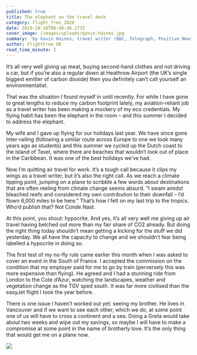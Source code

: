 ```yaml
---
published: true
title: The elephant on the travel desk
category: flight_free_2020
date: 2019-10-16T06:40:48.273Z
cover_image: /images/uploads/gavin-haines.jpg
summary: 'by Gavin Haines, travel writer (BBC, Telegraph, Positive News)'
author: FlightFree UK
read_time_minute: 2
---
```

It’s all very well giving up meat, buying second-hand clothes and not driving a car, but if you’re also a regular down at Heathrow Airport (the UK’s single biggest emitter of carbon dioxide) then you definitely can’t call yourself an environmentalist. 

That was the situation I found myself in until recently. For while I have gone to great lengths to reduce my carbon footprint lately, my aviation-reliant job as a travel writer has been making a mockery of my eco credentials. My flying habit has been the elephant in the room – and this summer I decided to address the elephant. 

My wife and I gave up flying for our holidays last year. We have since gone Inter-railing (following a similar route across Europe to one we took many years ago as students) and this summer we cycled up the Dutch coast to the island of Texel, where there are beaches that wouldn’t look out of place in the Caribbean. It was one of the best holidays we’ve had.

Now I’m quitting air travel for work. It’s a tough call because it clips my wings as a travel writer, but it’s also the right call. As we reach a climate tipping point, jumping on a plane to scribble a few words about destinations that are often reeling from climate change seems absurd. “I swam amidst bleached reefs and considered my own contribution to their downfall – I’d flown 6,000 miles to be here.” That’s how I felt on my last trip to the tropics. Who’d publish that? Not Conde Nast.  

At this point, you shout: hypocrite. And yes, it’s all very well me giving up air travel having belched out more than my fair share of CO2 already. But doing the right thing today shouldn’t mean getting a kicking for the stuff we did yesterday. We all have the capacity to change and we shouldn’t fear being labelled a hypocrite in doing so.  

The first test of my no-fly rule came earlier this month when I was asked to cover an event in the South of France. I accepted the commission on the condition that my employer paid for me to go by train (perversely this was more expensive than flying). He agreed and I had a stunning ride from London to the Cote d’Azur, watching the landscapes, weather and vegetation change as the TGV sped south. It was far more civilised than the easyJet flight I took the year before. 

There is one issue I haven’t worked out yet: seeing my brother. He lives in Vancouver and if we want to see each other, which we do, at some point one of us will have to cross a continent and a sea. Doing a Greta would take about two weeks and wipe out my savings, so maybe I will have to make a compromise at some point in the name of brotherly love. It’s the only thing that would get me on a plane now.

![](/images/uploads/gavin-haines.jpg)
